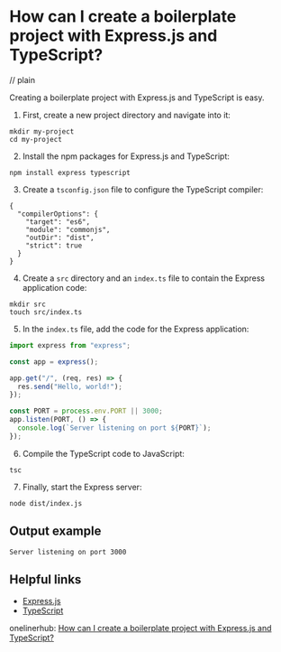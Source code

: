 # How can I create a boilerplate project with Express.js and TypeScript?
// plain

Creating a boilerplate project with Express.js and TypeScript is easy.

1. First, create a new project directory and navigate into it:

```
mkdir my-project
cd my-project
```

2. Install the npm packages for Express.js and TypeScript:

```
npm install express typescript
```

3. Create a `tsconfig.json` file to configure the TypeScript compiler:

```
{
  "compilerOptions": {
    "target": "es6",
    "module": "commonjs",
    "outDir": "dist",
    "strict": true
  }
}
```

4. Create a `src` directory and an `index.ts` file to contain the Express application code:

```
mkdir src
touch src/index.ts
```

5. In the `index.ts` file, add the code for the Express application:

```ts
import express from "express";

const app = express();

app.get("/", (req, res) => {
  res.send("Hello, world!");
});

const PORT = process.env.PORT || 3000;
app.listen(PORT, () => {
  console.log(`Server listening on port ${PORT}`);
});
```

6. Compile the TypeScript code to JavaScript:

```
tsc
```

7. Finally, start the Express server:

```
node dist/index.js
```

## Output example


```
Server listening on port 3000
```

## Helpful links

- [Express.js](https://expressjs.com/)
- [TypeScript](https://www.typescriptlang.org/)

onelinerhub: [How can I create a boilerplate project with Express.js and TypeScript?](https://onelinerhub.com/expressjs/how-can-i-create-a-boilerplate-project-with-express-js-and-typescript)